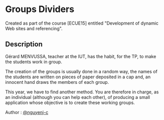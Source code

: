# Groups Dividers

Created as part of the course [ECUE15] entitled "Development of dynamic Web sites and referencing".

## Description

Gérard MENVUSSA, teacher at the IUT, has the habit, for the TP, to make the students work in group.

The creation of the groups is usually done in a random way, the names of the students are written on pieces of paper deposited in a cap and, an innocent hand draws the members of each group.

This year, we have to find another method. You are therefore in charge, as an individual (although you can help each other), of producing a small application whose objective is to create these working groups.

Author : [@nguyenj-c](https://github.com/nguyenj-c)